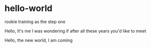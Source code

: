 # hello-world
rookie training as the step one

Hello, It's me
I was wondering if after all these years you'd like to meet

Hello, the new world, I am coming
